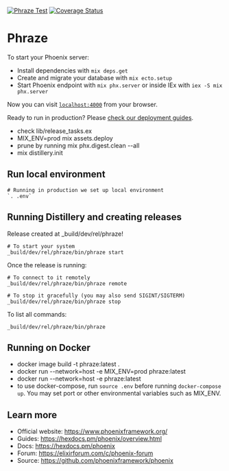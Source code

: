 [![Phraze Test](https://github.com/omnipotentuser/phraze/actions/workflows/ci.yml/badge.svg)](https://github.com/omnipotentuser/phraze/actions/workflows/ci.yml)
[![Coverage Status](https://coveralls.io/repos/github/omnipotentuser/phraze/badge.svg)](https://coveralls.io/github/omnipotentuser/phraze)

# Phraze

To start your Phoenix server:

  * Install dependencies with `mix deps.get`
  * Create and migrate your database with `mix ecto.setup`
  * Start Phoenix endpoint with `mix phx.server` or inside IEx with `iex -S mix phx.server`

Now you can visit [`localhost:4000`](http://localhost:4000) from your browser.

Ready to run in production? Please [check our deployment guides](https://hexdocs.pm/phoenix/deployment.html).
  * check lib/release_tasks.ex
  * MIX_ENV=prod mix assets.deploy
  * prune by running mix phx.digest.clean --all
  * mix distillery.init

## Run local environment

    # Running in production we set up local environment  
    `. .env`

## Running Distillery and creating releases

Release created at _build/dev/rel/phraze!

    # To start your system
    _build/dev/rel/phraze/bin/phraze start

Once the release is running:

    # To connect to it remotely
    _build/dev/rel/phraze/bin/phraze remote

    # To stop it gracefully (you may also send SIGINT/SIGTERM)
    _build/dev/rel/phraze/bin/phraze stop

To list all commands:

    _build/dev/rel/phraze/bin/phraze

## Running on Docker

  * docker image build -t phraze:latest .
  * docker run --network=host -e MIX_ENV=prod phraze:latest
  * docker run --network=host -e phraze:latest
  * to use docker-compose, run `source .env` before running `docker-compose up`. You may set port or other environmental variables such as MIX_ENV.

## Learn more

  * Official website: https://www.phoenixframework.org/
  * Guides: https://hexdocs.pm/phoenix/overview.html
  * Docs: https://hexdocs.pm/phoenix
  * Forum: https://elixirforum.com/c/phoenix-forum
  * Source: https://github.com/phoenixframework/phoenix
